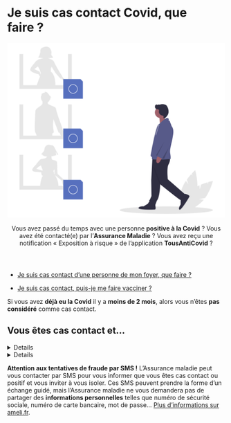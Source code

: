 # Je suis cas contact Covid, que faire ?

<img src="illustrations/contactarisque.svg">

<header>
    <p class="big">Vous avez passé du temps avec une personne <b>positive à la Covid</b> ? Vous avez été contacté(e) par l’<b>Assurance Maladie</b> ? Vous avez reçu une notification « Exposition à risque » de l’application <b>TousAntiCovid</b> ?</p>
</header>

<div class="voir-aussi">

- [Je suis cas contact d’une personne de mon foyer, que faire ?](/je-vis-avec-personne-covid-positive.html)

- [Je suis cas contact, puis-je me faire vacciner ?](/je-veux-me-faire-vacciner.html#je-suis-cas-contact-puis-je-me-faire-vacciner-1-re-ou-2-e-dose)

</div>


<div class="conseil conseil-jaune">

Si vous avez **déjà eu la Covid** il y a **moins de 2 mois**, alors vous n’êtes **pas considéré** comme cas contact.

</div>


## Vous êtes cas contact et…

<details id="schema-vaccinal-incomplet">

.. summary:: vous n’êtes pas vacciné(e) (schéma vaccinal incomplet)

<div class="conseil conseil-jaune">

Vous êtes concerné(e) si :

* vous n’avez pas encore reçu les doses nécessaires (1 ou 2 doses) ;
* vous avez reçu votre dernière dose depuis moins de 7 jours (*Pfizer, Moderna, AstraZeneca*) ou moins de 28 jours (*Janssen*) ;
* vous souffrez d’une forte immunodépression qui réduit l’efficacité du vaccin.

</div>

<p class="big">Voici ce que nous vous conseillons de faire :</p>

### 1. Faire un test et vous isoler

<div class="conseil">

Faites un **test antigénique** en pharmacie **dès que possible** (voir la [carte des lieux de test](https://www.sante.fr/cf/centres-depistage-covid.html)) et **restez isolé(e)**.

</div>

<div class="conseil conseil-jaune">

Si vous ne pouvez pas **télétravailler**, vous pouvez [**demander un arrêt de travail**](https://declare.ameli.fr/) sans délai de carence, pour pouvoir vous isoler.

</div>

* Si le test est **négatif** :

    * vous êtes peut-être en phase d’**incubation** de la maladie ;
    * restez **en isolement 7 jours**, puis effectuez un **test de contrôle** (voir ci-dessous) ;
    * en cas de **fièvre** ou de **symptômes** avant la date prévue de votre test de contrôle :
        * faites-vous tester dès que possible, et restez isolé(e) en attendant le résultat,
        * contactez un médecin ou le 15 en cas de difficultés respiratoires.



* Si le test est **positif** :

    * vous avez contracté la Covid, et vous êtes **contagieux** ;
    * restez en **isolement au moins 10 jours** à partir de la date du test ;
    * surveillez l’apparition de **symptômes**, et contactez un médecin ou le 15 en cas de difficultés respiratoires ;
    * les **membres de votre foyer** seront considérés comme **cas contact**, et devront :
        * se maintenir **en isolement** eux aussi s’ils ne sont pas complètement vaccinés (les enfants ne doivent pas aller à l’**école**),
        * faire un **test antigénique dès que possible** (voir la [carte des lieux de test](https://www.sante.fr/cf/centres-depistage-covid.html)) ;
    * après 10 jours, et en l’absence de fièvre ou de difficultés respiratoires depuis **48 heures**, vous pourrez mettre fin à votre isolement (un test de contrôle ne sera pas nécessaire).


### 2. Faire un test de contrôle

<div class="conseil">

Si votre premier test était **négatif**, vous devez faire un test de contrôle (PCR ou antigénique) :

* **7 jours après votre dernier contact** avec la personne malade, pour confirmer que vous n’avez pas été contaminé(e) ;
* **7 jours après la guérison** de la personne malade (soit 17 jours depuis son test positif ou le début de ses symptômes), si vous êtes en **contact régulier** avec elle (partage de foyer par exemple) ;
* **dès que possible** en cas d’apparititon de symptômes évocateurs de la Covid.

</div>

* Si le **test de contrôle** est **négatif** :
    * vous pouvez lever votre isolement (si le délai de 7 jours est écoulé).

* Si le **test de contrôle** est **positif** :
    * vous avez contracté la Covid, et vous êtes **contagieux** ;
    * restez en **isolement au moins 10 jours** à partir de la date du test ;
    * surveillez l’apparition de **symptômes**, et contactez un médecin ou le 15 en cas de difficultés respiratoires ;
    * après 10 jours, et en l’absence de fièvre ou de difficultés respiratoires depuis **48 heures**, vous pourrez mettre fin à votre isolement (un nouveau test de contrôle ne sera pas nécessaire) ;
    * les **membres de votre foyer** seront considérés comme **cas contact**, et devront :

        * se maintenir **en isolement** eux aussi s’ils ne sont pas complètement vaccinés (les enfants ne doivent pas aller à l’**école**) ;
        * faire un **test antigénique dès que possible** (voir la [carte des lieux de test](https://www.sante.fr/cf/centres-depistage-covid.html)).

</details>

<details id="schema-vaccinal-complet">

.. summary:: vous êtes vacciné(e) (schéma vaccinal complet)

<div class="conseil conseil-jaune">

Vous êtes concerné(e) si :

* vous avez reçu toutes les doses nécessaires (1 ou 2 doses) ;
* vous avez reçu la dernière dose prévue depuis plus de 7 jours (Pfizer, Moderna, AstraZeneca) ou plus de 28 jours (Janssen) ;
* vous ne souffrez pas d’immunodépression.

</div>

<p class="big">Voici ce que nous vous conseillons de faire :</p>

### 1. Faire un test

<div class="conseil">

Faire un **test antigénique** en pharmacie **dès que possible** (voir la [carte des lieux de test](https://www.sante.fr/cf/centres-depistage-covid.html)).

</div>

* Si le test est **négatif** :

    * comme vous êtes complètement vacciné(e), on considère que vous avez un **risque modéré**, et qu’il n’est **pas nécessaire de vous isoler** ;
    * vous devrez quand même faire un **test de contrôle** après 7 jours (voir ci-dessous) ;
    * et comme la vaccination ne protège jamais à 100%, en attendant, **restez prudent(e)** :
        * limitez vos interactions sociales,
        * portez le masque à l’extérieur et à l’intérieur, même dans les lieux qui ne l’exigent plus (restaurant, musées…),
        * évitez de rencontrer des personnes vulnérables ou fragiles ;
    * en cas de **fièvre** ou de **symptômes** avant la date prévue de votre test de contrôle :
        * faites-vous tester dès que possible, et restez isolé(e) en attendant le résultat,
        * contactez un médecin ou le 15 en cas de difficultés respiratoires.


* Si le test est **positif** :

    * vous avez contracté la Covid, et vous êtes **contagieux** ;
    * restez en **isolement au moins 10 jours** à partir de la date du test ;
    * surveillez l’apparition de **symptômes**, et contactez un médecin ou le 15 en cas de difficultés respiratoires ;
    * les **membres de votre foyer** seront considérés comme **cas contact**, et devront :
        * se maintenir **en isolement** eux aussi s’ils ne sont pas complètement vaccinés (les enfants ne doivent pas aller à l’**école**),
        * faire un **test antigénique dès que possible** (voir la [carte des lieux de test](https://www.sante.fr/cf/centres-depistage-covid.html)) ;
    * après 10 jours, et en l’absence de fièvre ou de difficultés respiratoires depuis **48 heures**, vous pourrez mettre fin à votre isolement (un test de contrôle ne sera pas nécessaire).


### 2. Faire un test de contrôle

<div class="conseil">

Si votre premier test était **négatif**, vous devez faire un test de contrôle (PCR ou antigénique) :

* **7 jours après votre dernier contact** avec la personne malade, pour confirmer que vous n’avez pas été contaminé(e) ;
* **7 jours après la guérison** de la personne malade (soit 17 jours depuis son test positif ou le début de ses symptômes), si vous êtes en **contact régulier** avec elle (partage de foyer par exemple) ;
* **dès que possible** en cas d’apparititon de symptômes évocateurs de la Covid.
</div>

* Si le **test de contrôle** est **négatif** :
    * vous pourrez retirer le masque dans les lieux où il n’est plus obligatoire et reprendre prudemment votre vie sociale.

* Si le **test de contrôle** est **positif** :
    * vous avez contracté la Covid, et vous êtes **contagieux** ;
    * restez en **isolement au moins 10 jours** à partir de la date du test ;
    * surveillez l’apparition de **symptômes**, et contactez un médecin ou le 15 en cas de difficultés respiratoires ;
    * les **membres de votre foyer** seront considérés comme **cas contact**, et devront :

        * se maintenir **en isolement** eux aussi s’ils ne sont pas complètement vaccinés (les enfants ne doivent pas aller à l’**école**),
        * faire un **test antigénique dès que possible** (voir la [carte des lieux de test](https://www.sante.fr/cf/centres-depistage-covid.html)) ;
    * **après 10 jours**, et en l’absence de fièvre ou de difficultés respiratoires depuis **48 heures**, vous pourrez mettre fin à votre isolement (un nouveau test de contrôle ne sera pas nécessaire).


</details>

<div class="conseil">

**Attention aux tentatives de fraude par SMS !** L’Assurance maladie peut vous contacter par SMS pour vous informer que vous êtes cas contact ou positif et vous inviter à vous isoler. Ces SMS peuvent prendre la forme d’un échange guidé, mais l’Assurance maladie ne vous demandera pas de partager des **informations personnelles** telles que numéro de sécurité sociale, numéro de carte bancaire, mot de passe… [Plus d’informations sur ameli.fr](https://www.ameli.fr/hauts-de-seine/assure/droits-demarches/principes/attention-appels-courriels-frauduleux).

</div>
